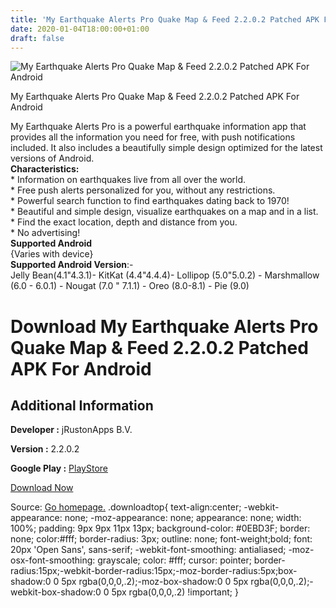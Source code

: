 ```yaml
---
title: 'My Earthquake Alerts Pro Quake Map & Feed 2.2.0.2 Patched APK For Android'
date: 2020-01-04T18:00:00+01:00
draft: false
---
```


![My Earthquake Alerts Pro Quake Map & Feed 2.2.0.2 Patched APK For Android](https://i0.wp.com/apkhome.net/wp-content/uploads/2020/01/My-Earthquake-Alerts-Pro-Quake-Map-Feed-2.2.0.2-Patched.png "My Earthquake Alerts Pro Quake Map & Feed 2.2.0.2 Patched APK For Android")

  

My Earthquake Alerts Pro Quake Map & Feed 2.2.0.2 Patched APK For Android

My Earthquake Alerts Pro is a powerful earthquake information app that provides all the information you need for free, with push notifications included. It also includes a beautifully simple design optimized for the latest versions of Android.  
**Characteristics:**  
\* Information on earthquakes live from all over the world.  
\* Free push alerts personalized for you, without any restrictions.  
\* Powerful search function to find earthquakes dating back to 1970!  
\* Beautiful and simple design, visualize earthquakes on a map and in a list.  
\* Find the exact location, depth and distance from you.  
\* No advertising!  
**Supported Android**  
{Varies with device}  
**Supported Android Version**:-  
Jelly Bean(4.1"4.3.1)- KitKat (4.4"4.4.4)- Lollipop (5.0"5.0.2) - Marshmallow (6.0 - 6.0.1) - Nougat (7.0 " 7.1.1) - Oreo (8.0-8.1) - Pie (9.0)

Download My Earthquake Alerts Pro Quake Map & Feed 2.2.0.2 Patched APK For Android
==================================================================================

Additional Information
----------------------

**Developer :** jRustonApps B.V.

**Version :** 2.2.0.2

**Google Play :** [PlayStore](https://play.google.com/store/apps/details?id=com.jrustonapps.myearthquakealertspro&hl=en)

  

[Download Now](https://store4app.co/post/my-earthquake-alerts-pro-quake-map-amp-feed-2-2-0-2-patched-apk-for-android_1578157199)

  
Source: [Go homepage.](https://store4app.co/post/my-earthquake-alerts-pro-quake-map-amp-feed-2-2-0-2-patched-apk-for-android_1578157199) .downloadtop{ text-align:center; -webkit-appearance: none; -moz-appearance: none; appearance: none; width: 100%; padding: 9px 9px 11px 13px; background-color: #0EBD3F; border: none; color:#fff; border-radius: 3px; outline: none; font-weight;bold; font: 20px 'Open Sans', sans-serif; -webkit-font-smoothing: antialiased; -moz-osx-font-smoothing: grayscale; color: #fff; cursor: pointer; border-radius:15px;-webkit-border-radius:15px;-moz-border-radius:5px;box-shadow:0 0 5px rgba(0,0,0,.2);-moz-box-shadow:0 0 5px rgba(0,0,0,.2);-webkit-box-shadow:0 0 5px rgba(0,0,0,.2) !important; }